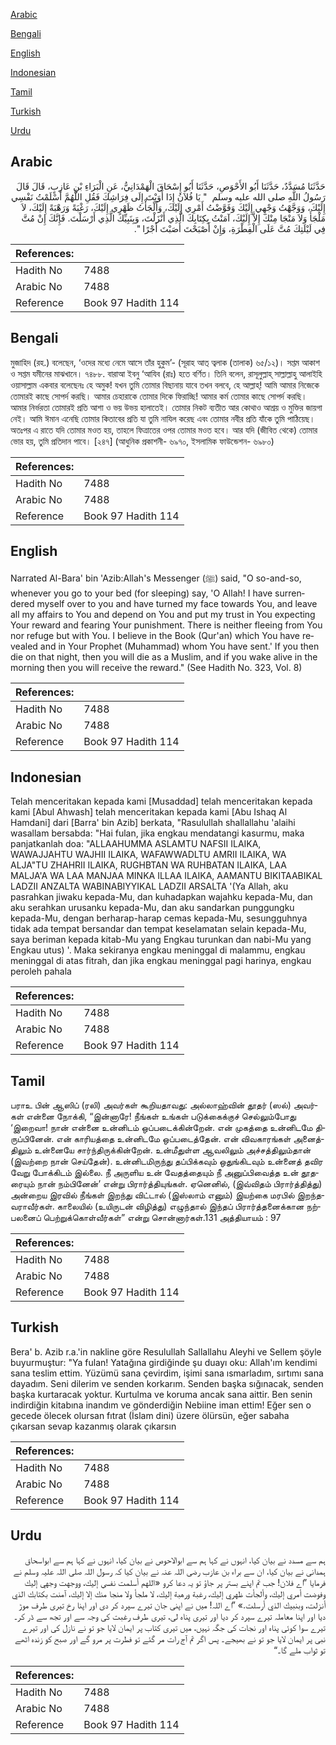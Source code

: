 [Arabic](#arabic)

[Bengali](#bengali)

[English](#english)

[Indonesian](#indonesian)

[Tamil](#tamil)

[Turkish](#turkish)

[Urdu](#urdu)

## Arabic


<div dir="rtl" lang="ar" style={{fontSize:'larger',backgroundColor:'#f8f9fa',padding:20}}>
حَدَّثَنَا مُسَدَّدٌ، حَدَّثَنَا أَبُو الأَحْوَصِ، حَدَّثَنَا أَبُو إِسْحَاقَ الْهَمْدَانِيُّ، عَنِ الْبَرَاءِ بْنِ عَازِبٍ، قَالَ قَالَ رَسُولُ اللَّهِ صلى الله عليه وسلم ‏ "‏ يَا فُلاَنُ إِذَا أَوَيْتَ إِلَى فِرَاشِكَ فَقُلِ اللَّهُمَّ أَسْلَمْتُ نَفْسِي إِلَيْكَ، وَوَجَّهْتُ وَجْهِي إِلَيْكَ وَفَوَّضْتُ أَمْرِي إِلَيْكَ، وَأَلْجَأْتُ ظَهْرِي إِلَيْكَ، رَغْبَةً وَرَهْبَةً إِلَيْكَ، لاَ مَلْجَأَ وَلاَ مَنْجَا مِنْكَ إِلاَّ إِلَيْكَ، آمَنْتُ بِكِتَابِكَ الَّذِي أَنْزَلْتَ، وَبِنَبِيِّكَ الَّذِي أَرْسَلْتَ‏.‏ فَإِنَّكَ إِنْ مُتَّ فِي لَيْلَتِكَ مُتَّ عَلَى الْفِطْرَةِ، وَإِنْ أَصْبَحْتَ أَصَبْتَ أَجْرًا ‏"‏‏.‏
</div>
<div style={{backgroundColor:'#f8f9fa',padding:20, marginBottom: 10}}><table> <thead> <tr> <th>References:</th> <th></th> </tr> </thead> <tbody><tr><td>Hadith No</td><td>7488</td></tr><tr><td>Arabic No</td><td>7488</td></tr><tr><td>Reference</td><td>Book 97 Hadith 114</td></tr></tbody></table></div>

## Bengali


<div dir="ltr" lang="bn" style={{fontSize:'larger',backgroundColor:'#f8f9fa',padding:20}}>
মুজাহিদ (রহ.) বলেছেন, ‘ওদের মধ্যে নেমে আসে তাঁর হুকুম’- (সূরাহ আত্ ত্বলাক (তালাক) ৬৫/১২)। সপ্তম আকাশ ও সপ্তম যমীনের মাঝখানে। ৭৪৮৮. বারাআ ইবনু ‘আযিব (রাঃ) হতে বর্ণিত। তিনি বলেন, রাসূলুল্লাহ্ সাল্লাল্লাহু আলাইহি ওয়াসাল্লাম একবার বলেছেনঃ হে অমুক! যখন তুমি তোমার বিছানায় যাবে তখন বলবে, হে আল্লাহ্! আমি আমার নিজেকে তোমারই কাছে সোপর্দ করছি। আমার চেহারাকে তোমার দিকে ফিরাচ্ছি! আমার কর্ম তোমার কাছে সোপর্দ করছি। আমার নির্ভরতা তোমারই প্রতি আশা ও ভয় উভয় হালাতেই। তোমার নিকট ব্যতীত আর কোথাও আশ্রয় ও মুক্তির জায়গা নেই। আমি ঈমান এনেছি তোমার কিতাবের প্রতি যা তুমি নাযিল করেছ এবং তোমার নবীর প্রতি যাঁকে তুমি পাঠিয়েছ। অতঃপর এ রাতে যদি তোমার মওত হয়, তাহলে ফিত্রাতের ওপর তোমার মওত হবে। আর যদি (জীবিত থেকে) তোমার ভোর হয়, তুমি প্রতিদান পাবে। [২৪৭] (আধুনিক প্রকাশনী- ৬৯৭০, ইসলামিক ফাউন্ডেশন- ৬৯৮০)
</div>
<div style={{backgroundColor:'#f8f9fa',padding:20, marginBottom: 10}}><table> <thead> <tr> <th>References:</th> <th></th> </tr> </thead> <tbody><tr><td>Hadith No</td><td>7488</td></tr><tr><td>Arabic No</td><td>7488</td></tr><tr><td>Reference</td><td>Book 97 Hadith 114</td></tr></tbody></table></div>

## English


<div dir="ltr" lang="en" style={{fontSize:'larger',backgroundColor:'#f8f9fa',padding:20}}>
Narrated Al-Bara' bin 'Azib:Allah's Messenger (ﷺ) said, "O so-and-so, whenever you go to your bed (for sleeping) say, 'O Allah! I have surrendered myself over to you and have turned my face towards You, and leave all my affairs to You and depend on You and put my trust in You expecting Your reward and fearing Your punishment. There is neither fleeing from You nor refuge but with You. I believe in the Book (Qur'an) which You have revealed and in Your Prophet (Muhammad) whom You have sent.' If you then die on that night, then you will die as a Muslim, and if you wake alive in the morning then you will receive the reward." (See Hadith No. 323, Vol. 8)
</div>
<div style={{backgroundColor:'#f8f9fa',padding:20, marginBottom: 10}}><table> <thead> <tr> <th>References:</th> <th></th> </tr> </thead> <tbody><tr><td>Hadith No</td><td>7488</td></tr><tr><td>Arabic No</td><td>7488</td></tr><tr><td>Reference</td><td>Book 97 Hadith 114</td></tr></tbody></table></div>

## Indonesian


<div dir="ltr" lang="id" style={{fontSize:'larger',backgroundColor:'#f8f9fa',padding:20}}>
Telah menceritakan kepada kami [Musaddad] telah menceritakan kepada kami [Abul Ahwash] telah menceritakan kepada kami [Abu Ishaq Al Hamdani] dari [Barra' bin Azib] berkata, "Rasulullah shallallahu 'alaihi wasallam bersabda: "Hai fulan, jika engkau mendatangi kasurmu, maka panjatkanlah doa: "ALLAAHUMMA ASLAMTU NAFSII ILAIKA, WAWAJJAHTU WAJHII ILAIKA, WAFAWWADLTU AMRII ILAIKA, WA ALJA"TU ZHAHRII ILAIKA, RUGHBTAN WA RUHBATAN ILAIKA, LAA MALJA'A WA LAA MANJAA MINKA ILLAA ILAIKA, AAMANTU BIKITAABIKAL LADZII ANZALTA WABINABIYYIKAL LADZII ARSALTA '(Ya Allah, aku pasrahkan jiwaku kepada-Mu, dan kuhadapkan wajahku kepada-Mu, dan aku serahkan urusanku kepada-Mu, dan aku sandarkan punggungku kepada-Mu, dengan berharap-harap cemas kepada-Mu, sesungguhnya tidak ada tempat bersandar dan tempat keselamatan selain kepada-Mu, saya beriman kepada kitab-Mu yang Engkau turunkan dan nabi-Mu yang Engkau utus) '. Maka sekiranya engkau meninggal di malammu, engkau meninggal di atas fitrah, dan jika engkau meninggal pagi harinya, engkau peroleh pahala
</div>
<div style={{backgroundColor:'#f8f9fa',padding:20, marginBottom: 10}}><table> <thead> <tr> <th>References:</th> <th></th> </tr> </thead> <tbody><tr><td>Hadith No</td><td>7488</td></tr><tr><td>Arabic No</td><td>7488</td></tr><tr><td>Reference</td><td>Book 97 Hadith 114</td></tr></tbody></table></div>

## Tamil


<div dir="ltr" lang="ta" style={{fontSize:'larger',backgroundColor:'#f8f9fa',padding:20}}>
பராஉ பின் ஆஸிப் (ரலி) அவர்கள் கூறியதாவது: அல்லாஹ்வின் தூதர் (ஸல்) அவர்கள் என்னை நோக்கி, “இன்னாரே! நீங்கள் உங்கள் படுக்கைக்குச் செல்லும்போது ‘இறைவா! நான் என்னை உன்னிடம் ஒப்படைக்கின்றேன். என் முகத்தை உன்னிடமே திருப்பினேன். என் காரியத்தை உன்னிடமே ஒப்படைத்தேன். என் விவகாரங்கள் அனைத்திலும் உன்னையே சார்ந்திருக்கின்றேன். உன்மீதுள்ள ஆவலிலும் அச்சத்திலும்தான் (இவற்றை நான் செய்தேன்). உன்னிடமிருந்து தப்பிக்கவும் ஒதுங்கிடவும் உன்னைத் தவிர வேறு போக்கிடம் இல்லை. நீ அருளிய உன் வேதத்தையும் நீ அனுப்பிவைத்த உன் தூதரையும் நான் நம்பினேன்’ என்று பிரார்த்தியுங்கள். ஏனெனில், (இவ்விதம் பிரார்த்தித்து) அன்றைய இரவில் நீங்கள் இறந்து விட்டால் (இஸ்லாம் எனும்) இயற்கை மரபில் இறந்தவராவீர்கள். காலையில் (உயிருடன் விழித்து) எழுந்தால் இந்தப் பிரார்த்தனைக்கான நற்பலனைப் பெற்றுக்கொள்வீர்கள்” என்று சொன்னார்கள்.131 அத்தியாயம் : 97
</div>
<div style={{backgroundColor:'#f8f9fa',padding:20, marginBottom: 10}}><table> <thead> <tr> <th>References:</th> <th></th> </tr> </thead> <tbody><tr><td>Hadith No</td><td>7488</td></tr><tr><td>Arabic No</td><td>7488</td></tr><tr><td>Reference</td><td>Book 97 Hadith 114</td></tr></tbody></table></div>

## Turkish


<div dir="ltr" lang="tr" style={{fontSize:'larger',backgroundColor:'#f8f9fa',padding:20}}>
Bera' b. Azib r.a.'in nakline göre Resulullah Sallallahu Aleyhi ve Sellem şöyle buyurmuştur: "Ya fulan! Yatağına girdiğinde şu duayı oku: Allah'ım kendimi sana teslim ettim. Yüzümü sana çevirdim, işimi sana ısmarladım, sırtımı sana dayadım. Seni dilerim ve senden korkarım. Senden başka sığınacak, senden başka kurtaracak yoktur. Kurtulma ve koruma ancak sana aittir. Ben senin indirdiğin kitabına inandım ve gönderdiğin Nebiine iman ettim! Eğer sen o gecede ölecek olursan fıtrat (İslam dini) üzere ölürsün, eğer sabaha çıkarsan sevap kazanmış olarak çıkarsın
</div>
<div style={{backgroundColor:'#f8f9fa',padding:20, marginBottom: 10}}><table> <thead> <tr> <th>References:</th> <th></th> </tr> </thead> <tbody><tr><td>Hadith No</td><td>7488</td></tr><tr><td>Arabic No</td><td>7488</td></tr><tr><td>Reference</td><td>Book 97 Hadith 114</td></tr></tbody></table></div>

## Urdu


<div dir="rtl" lang="ur" style={{fontSize:'larger',backgroundColor:'#f8f9fa',padding:20}}>
ہم سے مسدد نے بیان کیا، انہوں نے کہا ہم سے ابوالاحوص نے بیان کیا، انہوں نے کہا ہم سے ابواسحاق ہمدانی نے بیان کیا، ان سے براء بن عازب رضی اللہ عنہ نے بیان کیا کہ رسول اللہ صلی اللہ علیہ وسلم نے فرمایا ”اے فلان! جب تم اپنے بستر پر جاؤ تو یہ دعا کرو «‏‏‏‏اللهم أسلمت نفسي إليك،‏‏‏‏ ووجهت وجهي إليك وفوضت أمري إليك،‏‏‏‏ وألجأت ظهري إليك،‏‏‏‏ رغبة ورهبة إليك،‏‏‏‏ لا ملجأ ولا منجا منك إلا إليك،‏‏‏‏ آمنت بكتابك الذي أنزلت،‏‏‏‏ وبنبيك الذي أرسلت‏.‏» ”اے اللہ! میں نے اپنی جان تیرے سپرد کر دی اور اپنا رخ تیری طرف موڑ دیا اور اپنا معاملہ تیرے سپرد کر دیا اور تیری پناہ لی، تیری طرف رغبت کی وجہ سے اور تجھ سے ڈر کر۔ تیرے سوا کوئی پناہ اور نجات کی جگہ نہیں، میں تیری کتاب پر ایمان لایا جو تو نے نازل کی اور تیرے نبی پر ایمان لایا جو تو نے بھیجے۔ پس اگر تم آج رات مر گئے تو فطرت پر مرو گے اور صبح کو زندہ اٹھے تو ثواب ملے گا۔“
</div>
<div style={{backgroundColor:'#f8f9fa',padding:20, marginBottom: 10}}><table> <thead> <tr> <th>References:</th> <th></th> </tr> </thead> <tbody><tr><td>Hadith No</td><td>7488</td></tr><tr><td>Arabic No</td><td>7488</td></tr><tr><td>Reference</td><td>Book 97 Hadith 114</td></tr></tbody></table></div>